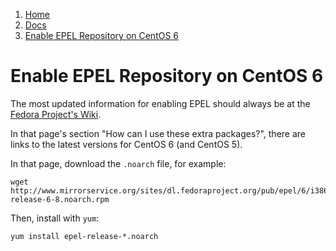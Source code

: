 <!-- -
Title: Enable EPEL Repository on CentOS 6
Description: How to enable the EPEL repository on CentOS 6
First Published: 2013-12-19
- -->

<ol class="breadcrumb" itemprop="breadcrumb">
	<li><a href="/">Home</a></li>
	<li><a href="/docs/">Docs</a></li>
	<li><a href="/docs/centos-6-enable-epel-repository.html">Enable EPEL Repository on CentOS 6</a></li>
</ol>

Enable EPEL Repository on CentOS 6
==================================

The most updated information for enabling EPEL should always be at the 
[Fedora Project's Wiki](http://fedoraproject.org/wiki/EPEL).

In that page's section "How can I use these extra packages?", there are links 
to the latest versions for CentOS 6 (and CentOS 5).

In that page, download the `.noarch` file, for example:

    wget http://www.mirrorservice.org/sites/dl.fedoraproject.org/pub/epel/6/i386/epel-release-6-8.noarch.rpm

Then, install with `yum`:

    yum install epel-release-*.noarch
